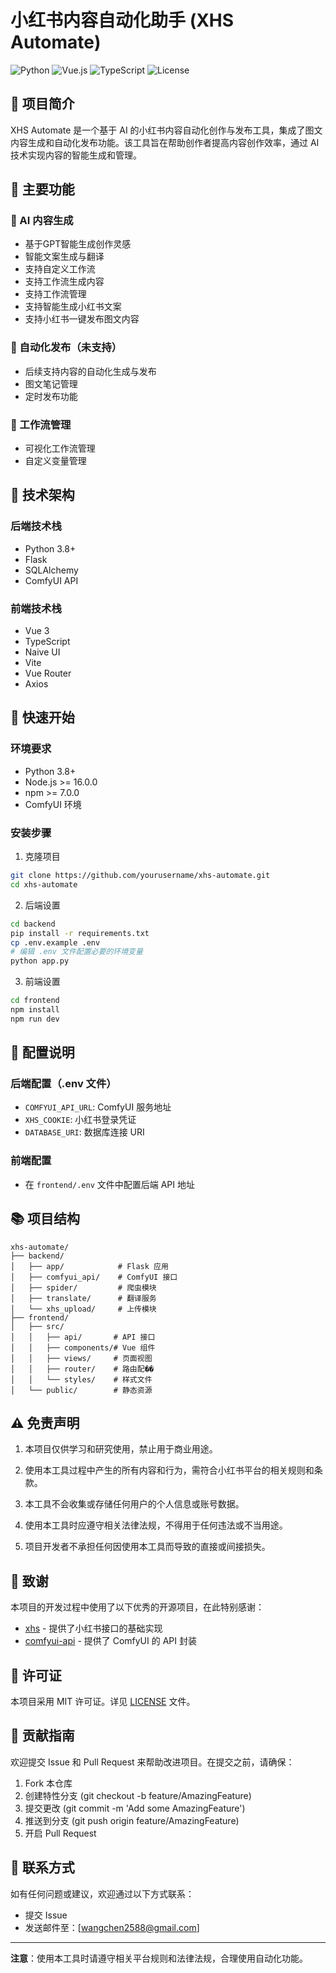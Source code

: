# 小红书内容自动化助手 (XHS Automate)

![Python](https://img.shields.io/badge/Python-3.8+-blue.svg)
![Vue.js](https://img.shields.io/badge/Vue.js-3.x-green.svg)
![TypeScript](https://img.shields.io/badge/TypeScript-5.x-blue.svg)
![License](https://img.shields.io/badge/License-MIT-yellow.svg)

## 📖 项目简介

XHS Automate 是一个基于 AI 的小红书内容自动化创作与发布工具，集成了图文内容生成和自动化发布功能。该工具旨在帮助创作者提高内容创作效率，通过 AI 技术实现内容的智能生成和管理。

## 🌟 主要功能

### 🤖 AI 内容生成
- 基于GPT智能生成创作灵感
- 智能文案生成与翻译
- 支持自定义工作流
- 支持工作流生成内容
- 支持工作流管理
- 支持智能生成小红书文案
- 支持小红书一键发布图文内容

### 📱 自动化发布（未支持）
- 后续支持内容的自动化生成与发布
- 图文笔记管理
- 定时发布功能

### 🎨 工作流管理
- 可视化工作流管理
- 自定义变量管理

## 🔧 技术架构

### 后端技术栈
- Python 3.8+
- Flask
- SQLAlchemy
- ComfyUI API

### 前端技术栈
- Vue 3
- TypeScript
- Naive UI
- Vite
- Vue Router
- Axios

## 🚀 快速开始

### 环境要求
- Python 3.8+
- Node.js >= 16.0.0
- npm >= 7.0.0
- ComfyUI 环境

### 安装步骤

1. 克隆项目
```bash
git clone https://github.com/yourusername/xhs-automate.git
cd xhs-automate
```

2. 后端设置
```bash
cd backend
pip install -r requirements.txt
cp .env.example .env
# 编辑 .env 文件配置必要的环境变量
python app.py
```

3. 前端设置
```bash
cd frontend
npm install
npm run dev
```

## 📝 配置说明

### 后端配置（.env 文件）
- `COMFYUI_API_URL`: ComfyUI 服务地址
- `XHS_COOKIE`: 小红书登录凭证
- `DATABASE_URI`: 数据库连接 URI

### 前端配置
- 在 `frontend/.env` 文件中配置后端 API 地址

## 📚 项目结构

```
xhs-automate/
├── backend/
│   ├── app/            # Flask 应用
│   ├── comfyui_api/    # ComfyUI 接口
│   ├── spider/         # 爬虫模块
│   ├── translate/      # 翻译服务
│   └── xhs_upload/     # 上传模块
├── frontend/
│   ├── src/
│   │   ├── api/       # API 接口
│   │   ├── components/# Vue 组件
│   │   ├── views/     # 页面视图
│   │   ├── router/    # 路由配��
│   │   └── styles/    # 样式文件
│   └── public/        # 静态资源
```

## ⚠️ 免责声明

1. 本项目仅供学习和研究使用，禁止用于商业用途。

2. 使用本工具过程中产生的所有内容和行为，需符合小红书平台的相关规则和条款。

3. 本工具不会收集或存储任何用户的个人信息或账号数据。

4. 使用本工具时应遵守相关法律法规，不得用于任何违法或不当用途。

5. 项目开发者不承担任何因使用本工具而导致的直接或间接损失。

## 🙏 致谢

本项目的开发过程中使用了以下优秀的开源项目，在此特别感谢：

- [xhs](https://github.com/ReaJason/xhs) - 提供了小红书接口的基础实现
- [comfyui-api](https://github.com/9elements/comfyui-api) - 提供了 ComfyUI 的 API 封装

## 📄 许可证

本项目采用 MIT 许可证。详见 [LICENSE](LICENSE) 文件。

## 🤝 贡献指南

欢迎提交 Issue 和 Pull Request 来帮助改进项目。在提交之前，请确保：

1. Fork 本仓库
2. 创建特性分支 (git checkout -b feature/AmazingFeature)
3. 提交更改 (git commit -m 'Add some AmazingFeature')
4. 推送到分支 (git push origin feature/AmazingFeature)
5. 开启 Pull Request

## 📮 联系方式

如有任何问题或建议，欢迎通过以下方式联系：

- 提交 Issue
- 发送邮件至：[wangchen2588@gmail.com]

---

**注意**：使用本工具时请遵守相关平台规则和法律法规，合理使用自动化功能。